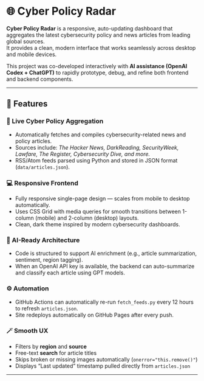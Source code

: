 # 🌐 Cyber Policy Radar

**Cyber Policy Radar** is a responsive, auto-updating dashboard that aggregates the latest cybersecurity policy and news articles from leading global sources.  
It provides a clean, modern interface that works seamlessly across desktop and mobile devices.

This project was co-developed interactively with **AI assistance (OpenAI Codex + ChatGPT)** to rapidly prototype, debug, and refine both frontend and backend components.

---

## 🚀 Features

### 📰 Live Cyber Policy Aggregation
- Automatically fetches and compiles cybersecurity-related news and policy articles.
- Sources include: *The Hacker News, DarkReading, SecurityWeek, Lawfare, The Register, Cybersecurity Dive, and more.*
- RSS/Atom feeds parsed using Python and stored in JSON format (`data/articles.json`).

### 💻 Responsive Frontend
- Fully responsive single-page design — scales from mobile to desktop automatically.
- Uses CSS Grid with media queries for smooth transitions between 1-column (mobile) and 2-column (desktop) layouts.
- Clean, dark theme inspired by modern cybersecurity dashboards.

### 🧠 AI-Ready Architecture
- Code is structured to support AI enrichment (e.g., article summarization, sentiment, region tagging).
- When an OpenAI API key is available, the backend can auto-summarize and classify each article using GPT models.

### ⚙️ Automation
- GitHub Actions can automatically re-run `fetch_feeds.py` every 12 hours to refresh `articles.json`.
- Site redeploys automatically on GitHub Pages after every push.

### 🪄 Smooth UX
- Filters by **region** and **source**
- Free-text **search** for article titles
- Skips broken or missing images automatically (`onerror="this.remove()"`)
- Displays “Last updated” timestamp pulled directly from `articles.json`

---

